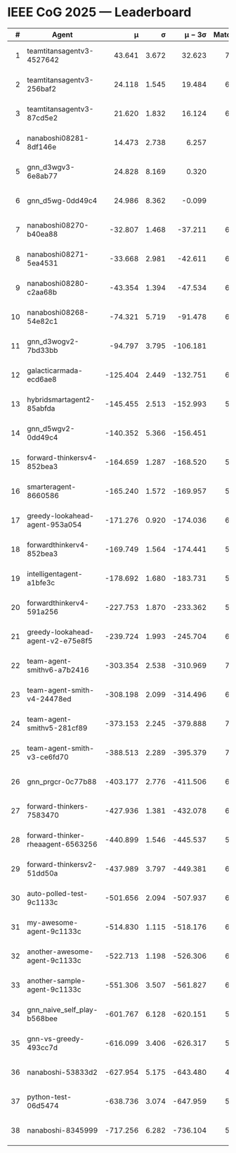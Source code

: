# IEEE CoG 2025 — Leaderboard

| # | Agent | μ | σ | μ − 3σ | Matches | Updated |
|---:|---|---:|---:|---:|---:|---|
| 1 | teamtitansagentv3-4527642 | 43.641 | 3.672 | 32.623 | 7096 | 2025-08-30 10:31 |
| 2 | teamtitansagentv3-256baf2 | 24.118 | 1.545 | 19.484 | 6676 | 2025-08-30 10:31 |
| 3 | teamtitansagentv3-87cd5e2 | 21.620 | 1.832 | 16.124 | 6360 | 2025-08-30 10:31 |
| 4 | nanaboshi08281-8df146e | 14.473 | 2.738 | 6.257 | 276 | 2025-08-30 10:31 |
| 5 | gnn_d3wgv3-6e8ab77 | 24.828 | 8.169 | 0.320 | 138 | 2025-08-30 10:31 |
| 6 | gnn_d5wg-0dd49c4 | 24.986 | 8.362 | -0.099 | 120 | 2025-08-30 10:31 |
| 7 | nanaboshi08270-b40ea88 | -32.807 | 1.468 | -37.211 | 6920 | 2025-08-30 10:31 |
| 8 | nanaboshi08271-5ea4531 | -33.668 | 2.981 | -42.611 | 6878 | 2025-08-30 10:31 |
| 9 | nanaboshi08280-c2aa68b | -43.354 | 1.394 | -47.534 | 6318 | 2025-08-30 10:31 |
| 10 | nanaboshi08268-54e82c1 | -74.321 | 5.719 | -91.478 | 6340 | 2025-08-30 10:31 |
| 11 | gnn_d3wogv2-7bd33bb | -94.797 | 3.795 | -106.181 | 274 | 2025-08-30 10:31 |
| 12 | galacticarmada-ecd6ae8 | -125.404 | 2.449 | -132.751 | 6300 | 2025-08-30 10:31 |
| 13 | hybridsmartagent2-85abfda | -145.455 | 2.513 | -152.993 | 5836 | 2025-08-30 10:31 |
| 14 | gnn_d5wgv2-0dd49c4 | -140.352 | 5.366 | -156.451 | 226 | 2025-08-30 10:31 |
| 15 | forward-thinkersv4-852bea3 | -164.659 | 1.287 | -168.520 | 5439 | 2025-08-30 10:31 |
| 16 | smarteragent-8660586 | -165.240 | 1.572 | -169.957 | 5458 | 2025-08-30 10:31 |
| 17 | greedy-lookahead-agent-953a054 | -171.276 | 0.920 | -174.036 | 6248 | 2025-08-30 10:31 |
| 18 | forwardthinkerv4-852bea3 | -169.749 | 1.564 | -174.441 | 5632 | 2025-08-30 10:31 |
| 19 | intelligentagent-a1bfe3c | -178.692 | 1.680 | -183.731 | 5841 | 2025-08-30 10:31 |
| 20 | forwardthinkerv4-591a256 | -227.753 | 1.870 | -233.362 | 5562 | 2025-08-30 10:31 |
| 21 | greedy-lookahead-agent-v2-e75e8f5 | -239.724 | 1.993 | -245.704 | 6640 | 2025-08-30 10:31 |
| 22 | team-agent-smithv6-a7b2416 | -303.354 | 2.538 | -310.969 | 7060 | 2025-08-30 10:31 |
| 23 | team-agent-smith-v4-24478ed | -308.198 | 2.099 | -314.496 | 6478 | 2025-08-30 10:31 |
| 24 | team-agent-smithv5-281cf89 | -373.153 | 2.245 | -379.888 | 7220 | 2025-08-30 10:31 |
| 25 | team-agent-smith-v3-ce6fd70 | -388.513 | 2.289 | -395.379 | 7698 | 2025-08-30 10:31 |
| 26 | gnn_prgcr-0c77b88 | -403.177 | 2.776 | -411.506 | 6290 | 2025-08-30 10:31 |
| 27 | forward-thinkers-7583470 | -427.936 | 1.381 | -432.078 | 6900 | 2025-08-30 10:31 |
| 28 | forward-thinker-rheaagent-6563256 | -440.899 | 1.546 | -445.537 | 5908 | 2025-08-30 10:31 |
| 29 | forward-thinkersv2-51dd50a | -437.989 | 3.797 | -449.381 | 6208 | 2025-08-30 10:31 |
| 30 | auto-polled-test-9c1133c | -501.656 | 2.094 | -507.937 | 6800 | 2025-08-30 10:31 |
| 31 | my-awesome-agent-9c1133c | -514.830 | 1.115 | -518.176 | 6820 | 2025-08-30 10:31 |
| 32 | another-awesome-agent-9c1133c | -522.713 | 1.198 | -526.306 | 6560 | 2025-08-30 10:31 |
| 33 | another-sample-agent-9c1133c | -551.306 | 3.507 | -561.827 | 6900 | 2025-08-30 10:31 |
| 34 | gnn_naive_self_play-b568bee | -601.767 | 6.128 | -620.151 | 5640 | 2025-08-30 10:31 |
| 35 | gnn-vs-greedy-493cc7d | -616.099 | 3.406 | -626.317 | 5460 | 2025-08-30 10:31 |
| 36 | nanaboshi-53833d2 | -627.954 | 5.175 | -643.480 | 4980 | 2025-08-30 10:31 |
| 37 | python-test-06d5474 | -638.736 | 3.074 | -647.959 | 5740 | 2025-08-30 10:31 |
| 38 | nanaboshi-8345999 | -717.256 | 6.282 | -736.104 | 5930 | 2025-08-30 10:31 |
